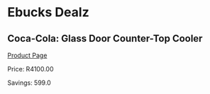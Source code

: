 
# Ebucks Dealz
## Coca-Cola: Glass Door Counter-Top Cooler
[Product Page](https://www.ebucks.com/web/shop/productSelected.do?prodId=973447273&catId=704986856)

Price: R4100.00

Savings: 599.0


	